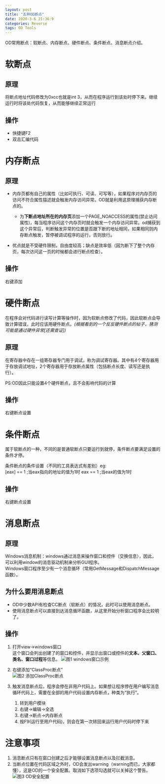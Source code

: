 ```yaml
---
layout: post
title: "五种OD断点"
date: 2020-3-6 21:36:9
categories: Reverse
tags: OD Tools
---
```


OD常用断点：软断点、内存断点、硬件断点、条件断点、消息断点介绍。

# 软断点

## 原理

将断点地址代码修改为0xcc也就是int 3，从而在程序运行到该处时停下来。继续运行时将该处代码恢复，从而能够继续正常运行

## 操作

* 快捷键F2
* 双击汇编代码

# 内存断点

## 原理

* 内存页都有自己的属性（比如可执行、可读、可写等），如果程序对内存页的访问不符合属性描述就会触发内存访问异常。OD就是利用这原理捕获内存断点的。
    * 为**下断点地址所在的内存页**添加一个PAGE_NOACCESS的属性(禁止访问属性)，每当程序访问这个内存页时就会触发一个内存访问异常。od捕获到这个异常后，判断触发异常的位置是否跟下断的地址相同，如果相同则内存断点触发，暂停被调试程序的运行，否则放行。

* 优点就是不受硬件限制，自由度较高；缺点是效率低（因为断下了整个内存页，每次访问这一页的时候都会进行断点检查）。

## 操作

右键添加

# 硬件断点

在程序会对代码进行读写计算等操作时，因为软断点修改了代码，因此软断点会导致计算错误，此时应该用硬件断点。*(根据看到的一个反反硬件断点的帖子，猜测可能是通过硬件异常[还需查证])*

## 原理

在寄存器中存在一组寄存器专门用于调试，称为调试寄存器。其中有4个寄存器用于存放调试地址，2个寄存器用于存放断点属性（包括断点长度、读写还是执行）。

PS:OD因此只能设置4个硬件断点，且不会影响代码的计算

## 操作

右键断点设置

# 条件断点

属于软断点的一种，不同的是普通软断点只要运行到就停，条件断点要满足设置的条件才停。

条件断点的条件设置（不同的工具表达式有差别）eg:  
[eax] == 1 ;当eax指向的地址的值为1时
eax == 1 ;当eax的值为1时

## 操作

右键断点设置

# 消息断点

## 原理

Windows消息机制：windows通过消息来操作窗口和控件（交换信息），因此，可以利用window的消息驱动机制来分析GUI程序。  
Windows窗口程序至少有一个消息循环（常用GetMessage和DispatchMessage函数）。

## 为什么要用消息断点

* OD中少数API有检查CC断点（软断点）的情况，此时可以使用消息断点。
* 使用消息断点可以直接到达消息循环函数，从这里开始分析窗口程序会比较明了。

## 操作

1. 打开view->windows窗口  
    这个窗口会列出创建了的窗口和控件，并显示出窗口或控件的**文本、父窗口、类名、窗口过程**等信息。
    ![图1 windows窗口示例](https://chrishuppor.github.io/image/breakpoint1.png)

2. 右键添加“ClassProc断点”  
    ![图2 添加ClassProc断点](https://chrishuppor.github.io/image/breakpoint2.PNG)

3. 触发消息断点后，程序会停在非用户代码上。如果想让程序停在用户编写消息循环代码上，需要在全部的用户代码设置内存断点，种类为“执行”。
    1. 转到用户模块
    2. 右键->编辑->全选
    3. 右键->断点->内存断点
    4. 按F9(运行至用户代码)，则会在第一次转回来运行用户代码时停下来

# 注意事项

1. 消息断点只有在窗口创建之后才能够设置消息断点以及拦截消息。 
2. 当断点位置在代码区域之外时，OD会发出warning（warning而已，大家都懂），这是OD的一个安全配置。取消如下选项勾选就可以关掉这个警告。
  ![图3 OD安全配置](https://chrishuppor.github.io/image/0723_2.PNG)